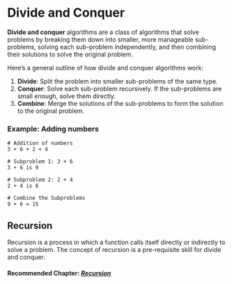 # Divide and Conquer

**Divide and conquer** algorithms are a class of algorithms that solve problems by breaking them down into smaller, more manageable sub-problems, solving each sub-problem independently, and then combining their solutions to solve the original problem.

Here’s a general outline of how divide and conquer algorithms work:

1. **Divide**: Split the problem into smaller sub-problems of the same type.
2. **Conquer**: Solve each sub-problem recursively. If the sub-problems are small enough, solve them directly.
3. **Combine**: Merge the solutions of the sub-problems to form the solution to the original problem.

### Example: Adding numbers

```
# Addition of numbers
3 + 6 + 2 + 4

# Subproblem 1: 3 + 6
3 + 6 is 9

# Subproblem 2: 2 + 4
2 + 4 is 6

# Combine the Subproblems
9 + 6 = 15
```

## Recursion

Recursion is a process in which a function calls itself directly or indirectly to solve a problem. The concept of recursion is a pre-requisite skill for divide and conquer.

#### Recommended Chapter: [_Recursion_](recursion.md)
